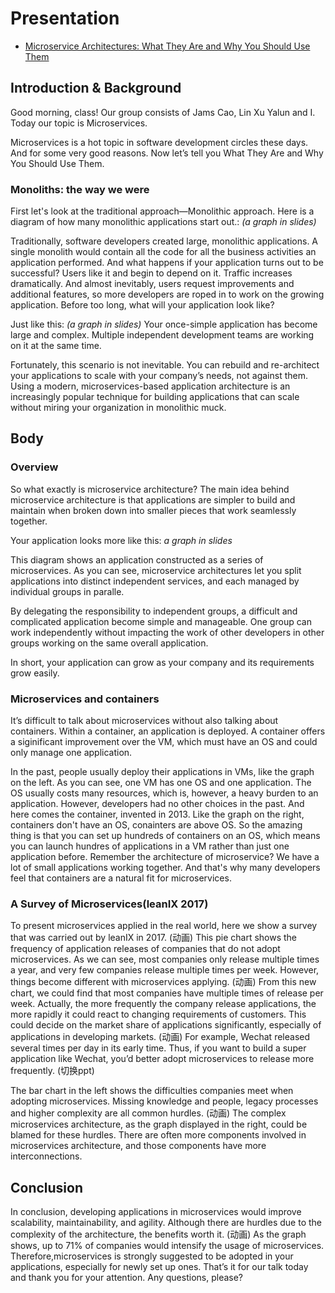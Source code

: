 # Presentation

* [Microservice Architectures: What They Are and Why You Should Use Them](https://blog.newrelic.com/technology/microservices-what-they-are-why-to-use-them/)

## Introduction & Background

Good morning, class! Our group consists of Jams Cao, Lin Xu Yalun and I. Today our topic is Microservices. 

Microservices is a hot topic in software development circles these days. And for some very good reasons. Now let’s tell you What They Are and Why You Should Use Them.

### Monoliths: the way we were

First let's look at the traditional approach—Monolithic approach. Here is a diagram of how many monolithic applications start out.: *(a graph in slides)* 

Traditionally, software developers created large, monolithic applications. A single monolith would contain all the code for all the business activities an application performed. And what happens if your application turns out to be successful? Users like it and begin to depend on it. Traffic increases dramatically. And almost inevitably, users request improvements and additional features, so more developers are roped in to work on the growing application. Before too long, what will your application look like?

Just like this: *(a graph in slides)* Your once-simple application has become large and complex. Multiple independent development teams are working on it at the same time. 

Fortunately, this scenario is not inevitable. You can rebuild and re-architect your applications to scale with your company’s needs, not against them. Using a modern, microservices-based application architecture is an increasingly popular technique for building applications that can scale without miring your organization in monolithic muck.

## Body

### Overview

So what exactly is microservice architecture? The main idea behind microservice architecture is that applications are simpler to build and maintain when broken down into smaller pieces that work seamlessly together.

Your application looks more like this: *a graph in slides*

This diagram shows an application constructed as a series of microservices. As you can see, microservice architectures let you split applications into distinct independent services, and each managed by individual groups in paralle. 

By delegating the responsibility to independent groups, a difficult and complicated application become simple and manageable. One group can work independently without impacting the work of other developers in other groups working on the same overall application.

In short, your application can grow as your company and its requirements grow easily. 

### Microservices and containers

It’s difficult to talk about microservices without also talking about containers. Within a container, an application is deployed. A container offers a siginificant improvement over the VM, which must have an OS and could only manage one application. 

In the past, people usually deploy their applications in VMs, like the graph on the left. As you can see, one VM has one OS and one application. The OS usually costs many resources, which is, however, a heavy burden to an application. However, developers had no other choices in the past. And here comes the container, invented in 2013. Like the graph on the right, containers don't have an OS,  conainters are above OS. So the amazing thing is that you can set up hundreds of containers on an OS, which means you can launch hundres of applications in a VM rather than just one application before. Remember the architecture of microservice? We have a lot of small applications working together. And that's why many developers feel that containers are a natural fit for microservices.

### A Survey of Microservices(leanIX 2017)

To present microservices applied in the real world, here we show a survey that was carried out by leanIX in 2017. (动画) This pie chart shows the frequency of application releases of companies that do not adopt microservices. As we can see, most companies only release multiple times a year, and very few companies release multiple times per week. However, things become different with microservices applying. (动画) From this new chart, we could find that most companies have multiple times of release per week. Actually, the more frequently the company release applications, the more rapidly it could react to changing requirements of customers. This could decide on the market share of applications significantly, especially of applications in developing markets. (动画) For example, Wechat released several times per day in its early time. Thus, if you want to build a super application like Wechat, you’d better adopt microservices to release more frequently.  (切换ppt) 

The bar chart in the left shows the difficulties companies meet when adopting microservices. Missing knowledge and people, legacy processes and higher complexity are all common hurdles. (动画)
 The complex microservices architecture, as the graph displayed in the right, could be blamed for these hurdles. There are often more components involved in microservices architecture, and those components have more interconnections. 

## Conclusion
In conclusion, developing applications in microservices would improve scalability, maintainability, and agility. Although there are hurdles due to the complexity of the architecture, the benefits worth it. (动画)
 As the graph shows, up to 71% of companies would intensify the usage of microservices. Therefore,microservices is strongly suggested to be adopted in your applications, especially for newly set up ones. That’s it for our talk today and thank you for your attention. Any questions, please?

